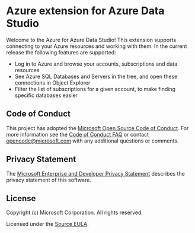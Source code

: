# Azure extension for Azure Data Studio

Welcome to the Azure for Azure Data Studio! This extension supports connecting to your Azure resources and working with them. In the current release the following features are supported:

* Log in to Azure and browse your accounts, subscriptions and data resources
* See Azure SQL Databases and Servers in the tree, and open these connections in Object Explorer
* Filter the list of subscriptions for a given account, to make finding specific databases easier

## Code of Conduct

This project has adopted the [Microsoft Open Source Code of Conduct](https://opensource.microsoft.com/codeofconduct/). For more information see the [Code of Conduct FAQ](https://opensource.microsoft.com/codeofconduct/faq/) or contact [opencode@microsoft.com](mailto:opencode@microsoft.com) with any additional questions or comments.

## Privacy Statement

The [Microsoft Enterprise and Developer Privacy Statement](https://privacy.microsoft.com/en-us/privacystatement) describes the privacy statement of this software.

## License

Copyright (c) Microsoft Corporation. All rights reserved.

Licensed under the [Source EULA](https://raw.githubusercontent.com/Microsoft/azuredatastudio/master/LICENSE.txt).
